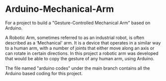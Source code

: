 # Arduino-Mechanical-Arm
For a project to build a "Gesture-Controlled Mechanical Arm" based on Arduino.

A Robotic Arm, sometimes referred to as an industrial robot, is often described as a ‘Mechanical' arm. It is a device that operates in a similar way to a human arm,
with a number of joints that either move along an axis or can rotate in certain directions. In this project a robotic arm was developed that would be able to copy the
gesture of any human arm, using Arduino. 

The file named "arduino codes" under the main branch contains all the Arduino based coding for this project.
